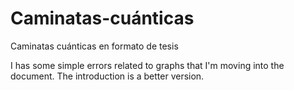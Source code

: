 # Caminatas-cuánticas
Caminatas cuánticas en formato de tesis

I has some simple errors related to graphs that I'm moving into the document.
The introduction is a better version.

